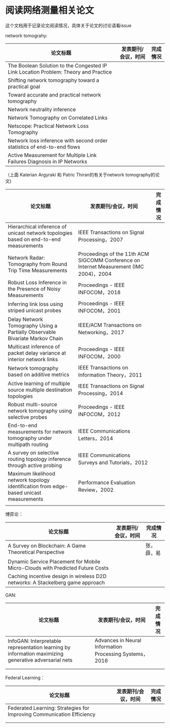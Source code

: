 # **阅读网络测量相关论文**



这个文档用于记录论文阅读情况，具体关于论文的讨论请看issue



network tomograhy:

| 论文标题                                                     | 发表期刊/会议，时间 | 完成情况 |
| ------------------------------------------------------------ | ------------------- | -------- |
| The Boolean Solution to the Congested IP Link Location Problem: Theory and Practice |                     |          |
| Shifting network tomography toward a practical goal          |                     |          |
| Toward accurate and practical network tomography             |                     |          |
| Network neutrality inference                                 |                     |          |
| Network Tomography on Correlated Links                       |                     |          |
| Netscope: Practical Network Loss Tomography                  |                     |          |
| Network loss inference with second order statistics of end-to-end flows |                     |          |
| Active Measurement for Multiple Link Failures Diagnosis in IP Networks |                     |          |

（上面 Katerian Argyraki 和 Patric Thiran的有关于network tomography的论文)



| 论文标题                                                     | 发表期刊/会议，时间                                          | 完成情况 |
| ------------------------------------------------------------ | ------------------------------------------------------------ | -------- |
| Hierarchical inference of unicast network topologies based on end-to-end measurements | IEEE Transactions on Signal Processing，2007                 |          |
| Network Radar: Tomography from Round Trip Time Measurements  | Proceedings of the 11th ACM SIGCOMM Conference on Internet Measurement (IMC 2004)，2004 |          |
| Robust Loss Inference in the Presence of Noisy Measurements  | Proceedings - IEEE INFOCOM，2018                             |          |
| Inferring link loss using striped unicast probes             | Proceedings - IEEE INFOCOM，2001                             |          |
| Delay Network Tomography Using a Partially Observable Bivariate Markov Chain | IEEE/ACM Transactions on Networking，2017                    |          |
| Multicast inference of packet delay variance at interior network links | Proceedings - IEEE INFOCOM，2000                             |          |
| Network tomography based on additive metrics                 | IEEE Transactions on Information Theory，2011                |          |
| Active learning of multiple source multiple destination topologies | IEEE Transactions on Signal Processing，2014                 |          |
| Robust multi-source network tomography using selective probes | Proceedings - IEEE INFOCOM，2012                             |          |
| End-to-end measurements for network tomography under multipath routing | IEEE Communications Letters，2014                            |          |
| A survey on selective routing topology inference through active probing | IEEE Communications Surveys and Tutorials，2012              |          |
| Maximum likelihood network topology identification from edge-based unicast measurements | Performance Evaluation Review，2002                          |          |
|                                                              |                                                              |          |

博弈论：

| 论文标题                                                     | 发表期刊/会议，时间 | 完成情况   |
| ------------------------------------------------------------ | ------------------- | ---------- |
| A Survey on Blockchain: A Game Theoretical Perspective       |                     | 张，薛，易 |
| Dynamic Service Placement for Mobile Micro-Clouds with Predicted Future Costs |                     |            |
| Caching incentive design in wireless D2D networks: A Stackelberg game approach |                     |            |



GAN:

 

| 论文标题                                                     | 发表期刊/会议，时间                                     | 完成情况 |
| ------------------------------------------------------------ | ------------------------------------------------------- | -------- |
| InfoGAN: Interpretable representation learning by information maximizing generative adversarial nets | Advances in Neural Information Processing Systems，2016 |          |
|                                                              |                                                         |          |
|                                                              |                                                         |          |

Federal Learning：

| 论文标题                                                     | 发表期刊/会议，时间 | 完成情况 |
| ------------------------------------------------------------ | ------------------- | -------- |
| Federated Learning: Strategies for Improving Communication Efficiency |                     |          |
|                                                              |                     |          |
|                                                              |                     |          |

